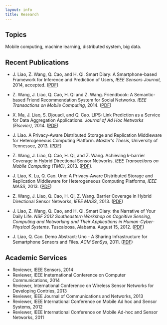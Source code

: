 ```yaml
---
layout: info
title: Research
---
```


## Topics
Mobile computing, machine learning, distributed system, big data.

## Recent Publications

* J. Liao, Z. Wang, Q. Cao, and H. Qi. Smart Diary: A Smartphone-based Framework for Inference and Prediction of Users, _IEEE Sensors Journal_, 2014, accepted. ([PDF][9])

* Z. Wang, J. Liao, Q. Cao, H. Qi and Z. Wang. Friendbook: A Semantic-based Friend Recommendation System for Social Networks. _IEEE Transactions on Mobile Computing_, 2014. ([PDF][1])

* X. Ma, J. Liao, S. Djouadi, and Q. Cao. LIPS: Link Prediction as a Service for Data Aggregation Applications. _Journal of Ad Hoc Networks (Elsevier)_, 2014. ([PDF][2])

* J. Liao. A Privacy-Aware Distributed Storage and Replication Middleware for Heterogeneous Computing Platform. _Master's Thesis_, University of Tennessee, 2013. ([PDF][3])

* Z. Wang, J. Liao, Q. Cao, H. Qi, and Z. Wang. Achieving k-barrier Coverage in Hybrid Directional Sensor Networks. _IEEE Transactions on Mobile Computing (TMC)_, 2013. ([PDF][4]).

* J. Liao, K. Lu, Q. Cao. Uno: A Privacy-Aware Distributed Storage and Replication Middleware for Heterogeneous Computing Platforms, _IEEE MASS_, 2013. ([PDF][5])

* Z. Wang, J. Liao, Q. Cao, H. Qi, Z. Wang. Barrier Coverage in Hybrid Directional Sensor Networks, _IEEE MASS_, 2013. ([PDF][6])

* J. Liao, Z. Wang, Q. Cao, and H. Qi.  Smart Diary: the Narrative of Your Daily Life. _NSF 2012 Southeastern Workshop on Cognitive Sensing, Computing and Networking and Their Applications in Human-Cyber-Physical Systems_. Tuscaloosa, Alabama. August 15, 2012. ([PDF][7])

* J. Liao, Q. Cao. Demo Abstract: Uno -  A Sharing Infrastructure for Semartphone Sensors and Files. _ACM SenSys_, 2011. ([PDF][8])

## Academic Services

* Reviewer, IEEE Sensors, 2014
* Reviewer, IEEE Ineternational Conference on Computer Communications, 2014
* Reviewer, International Conference on Wireless Sensor Networks for Developing Contries, 2013
* Reviewer, IEEE Journal of Communications and Networks, 2013
* Reviewer, IEEE International Conference on Mobile Ad hoc and Sensor Systems, 2012
* Reviewer, IEEE International Conference on Mobile Ad-hoc and Sensor Networks, 2011

[1]: http://ieeexplore.ieee.org/xpl/articleDetails.jsp?reload=true&tp=&arnumber=6811189
[2]: http://authors.elsevier.com/sd/article/S157087051400033X
[3]: http://trace.tennessee.edu/utk_gradthes/2619/
[4]: http://ieeexplore.ieee.org/xpl/login.jsp?tp=&arnumber=6589571&url=http%3A%2F%2Fieeexplore.ieee.org%2Fstamp%2Fstamp.jsp%3Ftp%3D%26arnumber%3D6589571
[5]: http://lanterns.eecs.utk.edu/publications/mass_2013_uno.pdf
[6]: http://lanterns.eecs.utk.edu/publications/mass_2013_coverage.pdf
[7]: http://lanterns.eecs.utk.edu/publications/cscn_2012_smartdiary.pdf
[8]: http://lanterns.eecs.utk.edu/Papers/sensys_demo_uno.pdf
[9]: #

